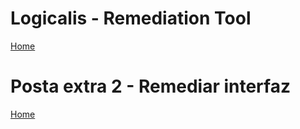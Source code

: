 # Logicalis - Remediation Tool

[Home](../README.md)

# Posta extra 2 - Remediar interfaz

[Home](../README.md)
